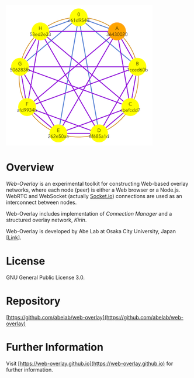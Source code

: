 ![topology](images/topo.png)

# Overview

*Web-Overlay* is an experimental toolkit for constructing Web-based
overlay networks, where each node (peer) is either a Web browser or a
Node.js.  WebRTC and WebSocket (actually
[Socket.io](https://socket.io/)) connections are used as an
interconnect between nodes.

Web-Overlay includes implementation of *Connection Manager* and
a structured overlay network, *Kirin*.

Web-Overlay is developed by Abe Lab at Osaka City University, Japan
[[Link](https://www.media.osaka-cu.ac.jp/~k-abe/)].

# License
GNU General Public License 3.0.

# Repository
[https://github.com/abelab/web-overlay](https://github.com/abelab/web-overlay)

# Further Information
Visit [https://web-overlay.github.io](https://web-overlay.github.io) for further information.

<!-- Local Variables: -->
<!-- coding: utf-8 -->

